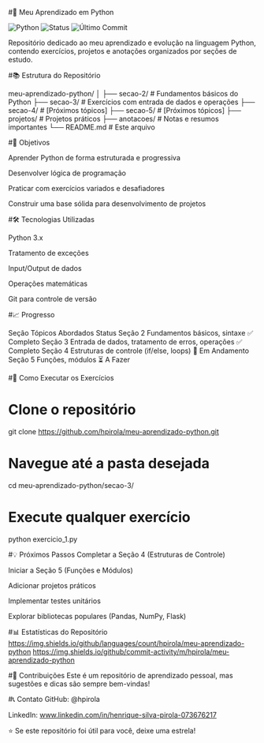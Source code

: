 #🐍 Meu Aprendizado em Python

![Python](https://img.shields.io/badge/Python-3.x-blue?logo=python)
![Status](https://img.shields.io/badge/Status-Em%20Desenvolvimento-brightgreen)
![Último Commit](https://img.shields.io/github/last-commit/hpirola/meu-aprendizado-python)


Repositório dedicado ao meu aprendizado e evolução na linguagem Python, contendo exercícios, projetos e anotações organizados por seções de estudo.

#📚 Estrutura do Repositório

meu-aprendizado-python/
│
├── secao-2/          # Fundamentos básicos do Python
├── secao-3/          # Exercícios com entrada de dados e operações
├── secao-4/          # [Próximos tópicos]
├── secao-5/          # [Próximos tópicos]
├── projetos/         # Projetos práticos
├── anotacoes/        # Notas e resumos importantes
└── README.md         # Este arquivo

#🎯 Objetivos

Aprender Python de forma estruturada e progressiva

Desenvolver lógica de programação

Praticar com exercícios variados e desafiadores

Construir uma base sólida para desenvolvimento de projetos

#🛠 Tecnologias Utilizadas

Python 3.x

Tratamento de exceções

Input/Output de dados

Operações matemáticas

Git para controle de versão

#📈 Progresso

Seção	Tópicos Abordados	Status
Seção 2	Fundamentos básicos, sintaxe	✅ Completo
Seção 3	Entrada de dados, tratamento de erros, operações	✅ Completo
Seção 4	Estruturas de controle (if/else, loops)	🚧 Em Andamento
Seção 5	Funções, módulos	⏳ A Fazer

#🚀 Como Executar os Exercícios

# Clone o repositório
git clone https://github.com/hpirola/meu-aprendizado-python.git

# Navegue até a pasta desejada
cd meu-aprendizado-python/secao-3/

# Execute qualquer exercício
python exercicio_1.py

#💡 Próximos Passos
Completar a Seção 4 (Estruturas de Controle)

Iniciar a Seção 5 (Funções e Módulos)

Adicionar projetos práticos

Implementar testes unitários

Explorar bibliotecas populares (Pandas, NumPy, Flask)

#📊 Estatísticas do Repositório
https://img.shields.io/github/languages/count/hpirola/meu-aprendizado-python
https://img.shields.io/github/commit-activity/m/hpirola/meu-aprendizado-python

#🤝 Contribuições
Este é um repositório de aprendizado pessoal, mas sugestões e dicas são sempre bem-vindas!

#📞 Contato
GitHub: @hpirola

LinkedIn: www.linkedin.com/in/henrique-silva-pirola-073676217

⭐ Se este repositório foi útil para você, deixe uma estrela!
